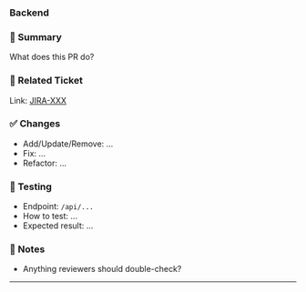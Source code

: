 ### Backend

### 📌 Summary

What does this PR do?

### 🔗 Related Ticket

Link: [JIRA-XXX](https://your-jira-url)

### ✅ Changes

- Add/Update/Remove: ...
- Fix: ...
- Refactor: ...

### 🧪 Testing

- Endpoint: `/api/...`
- How to test: ...
- Expected result: ...

### 📎 Notes

- Anything reviewers should double-check?

---
